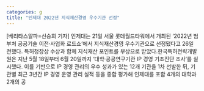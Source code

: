 ```yaml
---
categories: g
title: "인제대 2022년 지식재산경영 우수기관 선정"
---
```

[베리타스알파=신승희 기자] 인제대는 21일 서울 롯데월드타워에서 개최된 ‘2022년 범부처 공공기술 이전‧사업화 로드쇼’에서 지식재산경영 우수기관으로 선정됐다고 26일 전했다. 특허청장상 수상과 함께 지식재산 포인트를 부상으로 받았다.한국특허전략개발원은 지난 5월 18일부터 6월 20일까지 ‘대학·공공연구기관 IP 경영 기초진단 조사’를 실시했다. 이를 기반으로 IP 경영 관리의 우수 성과가 있는 12개 기관을 1차 선발한 뒤, 기관별 최근 3년간 IP 경영 운영 관리 실적 등을 종합 평가해 인제대를 포함 4개의 대학과 2개의 공